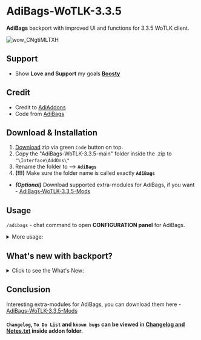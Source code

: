 # AdiBags-WoTLK-3.3.5
**AdiBags** backport with improved UI and functions for 3.3.5 WoTLK client.

![wow_CNgtiMLTXH](https://user-images.githubusercontent.com/74269253/229909788-3782f7b8-a995-4095-b997-37bf895675b6.png)

## Support
- Show **Love and Support** my goals **[Boosty](https://boosty.to/sattva108)**

## Credit
- Credit to [AdiAddons](https://github.com/AdiAddons)    
- Code from [AdiBags](https://github.com/AdiAddons/AdiBags)    


## Download & Installation

1. [Download](https://github.com/Sattva-108/AdiBags-WoTLK-3.3.5/archive/refs/heads/main.zip) zip via green `Code` button on top. 
2. Copy the "AdiBags-WoTLK-3.3.5-main" folder inside the .zip to `"\Interface\AddOns\"`
3. Rename the folder to --> **`AdiBags`**
4. **(!!!)** Make sure the folder name is called exactly **`AdiBags`**
- _**(Optional)**_ Download supported extra-modules for AdiBags, if you want - [AdiBags-WoTLK-3.3.5-Mods](https://github.com/Sattva-108/AdiBags-WoTLK-3.3.5-Mods) 


## Usage
`/adibags` - chat command to open **CONFIGURATION panel** for AdiBags.
<details> <summary> More usage: </summary>
1. Enable / Change modules by selecting them in the AdibBags menu (`/ab` command).
<br>
2. `Left-Click` bag icon in top-left corner to manage your current bags. 
<br>
3. `Right-click` on any of your current bags to automatically sort bag space out of it (to another bags), so you can replace it by new one.
<br>
4. `Left-Click` an item in your bag and drag to desired catergory title within a bag, to assign it to another category.
</details>

## What's new with backport?
<details> <summary> Click to see the What's New: </summary>
1. Bag replacing module. There was none on 3.3.5. 

![previewBagSort](https://github.com/Sattva-108/AdiBags-WoTLK-3.3.5/assets/74269253/425420ca-e3aa-4749-b293-fb3185ac142a)

2. Bag Menu to access different functions in more easy and faster way.

![previewBagMenu](https://github.com/Sattva-108/AdiBags-WoTLK-3.3.5/assets/74269253/e25eca88-0074-405c-973b-ef878fe4ef66)


3. Working on interesting extra-modules for AdiBags, you can download them here - [AdiBags-WoTLK-3.3.5-Mods](https://github.com/Sattva-108/AdiBags-WoTLK-3.3.5-Mods) 
4. Item level display.
5. Bag categories are less jumpy.
6. Fixed the database bug, mentioned by addon Author in his README file, that was causing ALL Items to be tagged as `new` for some users. 
7. And some minor bug fixes.
8. There is still much to do, hope you stay with me and enjoy addon!
</details>

## Conclusion
Interesting extra-modules for AdiBags, you can download them here - [AdiBags-WoTLK-3.3.5-Mods](https://github.com/Sattva-108/AdiBags-WoTLK-3.3.5-Mods) 

#### `Changelog`, `To Do List` and `known bugs` can be viewed in [Changelog and Notes.txt](https://github.com/Sattva-108/AdiBags-WoTLK-3.3.5/blob/main/AdiBags/Changelog%20and%20Notes.txt) inside addon folder.

